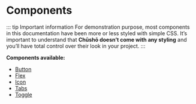 # Components

::: tip Important information
For demonstration purpose, most components in this documentation have been more or less styled with simple CSS. It’s important to understand that **Chūshō doesn’t come with any styling** and you’ll have total control over their look in your project.
:::

**Components available:**

- [Button](button.html)
- [Flex](flex.html)
- [Icon](icon.html)
- [Tabs](tabs.html)
- [Toggle](toggle.html)
